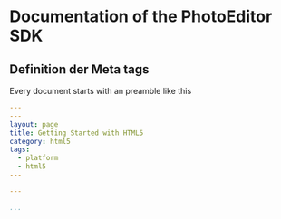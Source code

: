 # Documentation of the PhotoEditor SDK 


## Definition der Meta tags
Every document starts with an preamble like this 

```yml
---
---
layout: page
title: Getting Started with HTML5
category: html5
tags: 
  - platform
  - html5
---

---

...
```
